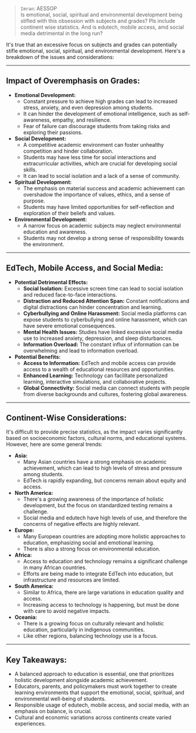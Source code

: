 > `Imran`: AESSOP<br>
> Is emotional, social, spiritual and environmental development being stifled with this obsession with subjects and grades? Pls include continent wise statistics. And is edutech, mobile access, amd social media detrimental in the long run?

It's true that an excessive focus on subjects and grades can potentially stifle emotional, social, spiritual, and environmental development. Here's a breakdown of the issues and considerations:

---

## Impact of Overemphasis on Grades:

* **Emotional Development:**
    * Constant pressure to achieve high grades can lead to increased stress, anxiety, and even depression among students.
    * It can hinder the development of emotional intelligence, such as self-awareness, empathy, and resilience.
    * Fear of failure can discourage students from taking risks and exploring their passions.
* **Social Development:**
    * A competitive academic environment can foster unhealthy competition and hinder collaboration.
    * Students may have less time for social interactions and extracurricular activities, which are crucial for developing social skills.
    * It can lead to social isolation and a lack of a sense of community.
* **Spiritual Development:**
    * The emphasis on material success and academic achievement can overshadow the importance of values, ethics, and a sense of purpose.
    * Students may have limited opportunities for self-reflection and exploration of their beliefs and values.
* **Environmental Development:**
    * A narrow focus on academic subjects may neglect environmental education and awareness.
    * Students may not develop a strong sense of responsibility towards the environment.

---

## EdTech, Mobile Access, and Social Media:

* **Potential Detrimental Effects:**
    * **Social Isolation:** Excessive screen time can lead to social isolation and reduced face-to-face interactions.
    * **Distraction and Reduced Attention Span:** Constant notifications and digital distractions can hinder concentration and learning.
    * **Cyberbullying and Online Harassment:** Social media platforms can expose students to cyberbullying and online harassment, which can have severe emotional consequences.
    * **Mental Health Issues:** Studies have linked excessive social media use to increased anxiety, depression, and sleep disturbances.
    * **Information Overload:** The constant influx of information can be overwhelming and lead to information overload.
* **Potential Benefits:**
    * **Access to Information:** EdTech and mobile access can provide access to a wealth of educational resources and opportunities.
    * **Enhanced Learning:** Technology can facilitate personalized learning, interactive simulations, and collaborative projects.
    * **Global Connectivity:** Social media can connect students with people from diverse backgrounds and cultures, fostering global awareness.

---

## Continent-Wise Considerations:

It's difficult to provide precise statistics, as the impact varies significantly based on socioeconomic factors, cultural norms, and educational systems. However, here are some general trends:

* **Asia:**
    * Many Asian countries have a strong emphasis on academic achievement, which can lead to high levels of stress and pressure among students.
    * EdTech is rapidly expanding, but concerns remain about equity and access.
* **North America:**
    * There's a growing awareness of the importance of holistic development, but the focus on standardized testing remains a challenge.
    * Social media and edutech have high levels of use, and therefore the concerns of negative effects are highly relevant.
* **Europe:**
    * Many European countries are adopting more holistic approaches to education, emphasizing social and emotional learning.
    * There is also a strong focus on environmental education.
* **Africa:**
    * Access to education and technology remains a significant challenge in many African countries.
    * Efforts are being made to integrate EdTech into education, but infrastructure and resources are limited.
* **South America:**
    * Similar to Africa, there are large variations in education quality and access.
    * Increasing access to technology is happening, but must be done with care to avoid negative impacts.
* **Oceania:**
    * There is a growing focus on culturally relevant and holistic education, particularly in indigenous communities.
    * Like other regions, balancing technology use is a focus.

---

## Key Takeaways:

* A balanced approach to education is essential, one that prioritizes holistic development alongside academic achievement.
* Educators, parents, and policymakers must work together to create learning environments that support the emotional, social, spiritual, and environmental well-being of students.
* Responsible usage of edutech, mobile access, and social media, with an emphasis on balance, is crucial.
* Cultural and economic variations across continents create varied experiences.
